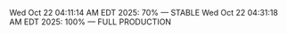 Wed Oct 22 04:11:14 AM EDT 2025: 70% — STABLE
Wed Oct 22 04:31:18 AM EDT 2025: 100% — FULL PRODUCTION

